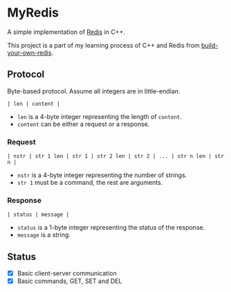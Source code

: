 # MyRedis

A simple implementation of [Redis](https://redis.io/) in C++.

This project is a part of my learning process of C++ and Redis from [build-your-own-redis](https://build-your-own.org/redis/).

## Protocol

Byte-based protocol. Assume all integers are in little-endian.

```text
| len | content |
```

- `len` is a 4-byte integer representing the length of `content`.
- `content` can be either a request or a response.

### Request

```text
| nstr | str 1 len | str 1 | str 2 len | str 2 | ... | str n len | str n |
```

- `nstr` is a 4-byte integer representing the number of strings.
- `str 1` must be a command, the rest are arguments.

### Response

```text
| status | message |
```

- `status` is a 1-byte integer representing the status of the response.
- `message` is a string.

## Status

- [x] Basic client-server communication
- [x] Basic commands, GET, SET and DEL
